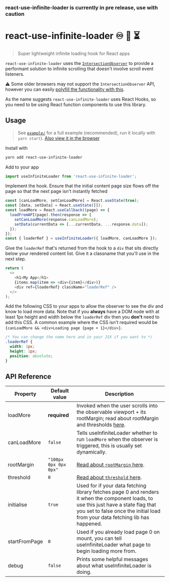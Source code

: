 ### react-use-infinite-loader is currently in pre release, use with caution

# react-use-infinite-loader :infinity: :page_with_curl: :hourglass_flowing_sand:

> Super lightweight infinite loading hook for React apps

`react-use-infinite-loader` uses the [`IntersectionObserver`](https://developer.mozilla.org/en-US/docs/Web/API/Intersection_Observer_API) to provide a performant solution to infinite scrolling that doesn't involve scroll event listeners.

:warning: Some older browsers may not support the `IntersectionObserver` API, however you can easily [polyfill the functionality with this](https://github.com/w3c/IntersectionObserver/tree/master/polyfill).

As the name suggests `react-use-infinite-loader` uses React Hooks, so you need to be using React function components to use this library.

## Usage
> See [`example/`](example/Example.jsx) for a full example (recommended), run it locally with `yarn start`). [Also view it in the browser](https://react-use-infinite-loader.netlify.app)

Install with
```bash
yarn add react-use-infinite-loader
```
Add to your app
```javascript
import useInfiniteLoader from 'react-use-infinite-loader';
```
Implement the hook. Ensure that the initial content page size flows off the page so that the next page isn't instantly fetched
```javascript
const [canLoadMore, setCanLoadMore] = React.useState(true);
const [data, setData] = React.useState([]);
const loadMore = React.useCallback((page) => {
  loadFromAPI(page).then(response => {
    setCanLoadMore(response.canLoadMore);
    setData(currentData => [...currentData, ...response.data]);
  });
});
const { loaderRef } = useInfiniteLoader({ loadMore, canLoadMore });
```
Give the `loaderRef` that's returned from the hook to a `div` that sits directly below your rendered content list. Give it a classname that you'll use in the next step.
```javascript
return (
  <>
    <h1>My App</h1>
    {items.map(item => <div>{item}</div>)}
    <div ref={loaderRef} className="loaderRef" />
  </>
);
```
Add the following CSS to your apps to allow the observer to see the div and know to load more data. Note that if you **always** have a DOM node with at least 1px height and width below the `loaderRef` div then you **don't** need to add this CSS. A common example where the CSS isn't required would be `{canLoadMore && <div>Loading page {page + 1}</div>}`.
```css
/* You can change the name here and in your JSX if you want to */
.loaderRef {
  width: 1px;
  height: 1px;
  position: absolute;
}
```

## API Reference

| Property     | Default value     | Description                                                                                              |
|-------------------|-------------------|----------------------------------------------------------------------------------------------------------|
| loadMore | **required** | Invoked when the user scrolls into the observable viewport + its rootMargin; read about rootMargin and thresholds [here](https://developer.mozilla.org/en-US/docs/Web/API/Intersection_Observer_API#Intersection_observer_options). |
| canLoadMore | `false` | Tells useInfiniteLoader whether to run `loadMore` when the observer is triggered, this is usually set dynamically. |
| rootMargin        | `"100px 0px 0px 0px"`     | [Read about `rootMargin` here](https://developer.mozilla.org/en-US/docs/Web/API/Intersection_Observer_API#Intersection_observer_options). |
| threshold         | `0`           | [Read about `threshold` here](https://developer.mozilla.org/en-US/docs/Web/API/Intersection_Observer_API#Intersection_observer_options). |
| initialise  | `true` | Used for if your data fetching library fetches page 0 and renders it when the component loads, to use this just have a state flag that you set to false once the initial load from your data fetching lib has happened.                                |
| startFromPage | `0` | Used if you already load page 0 on mount, you can tell useInfiniteLoader what page to begin loading more from. |
| debug | `false` | Prints some helpful messages about what useInfiniteLoader is doing. |
